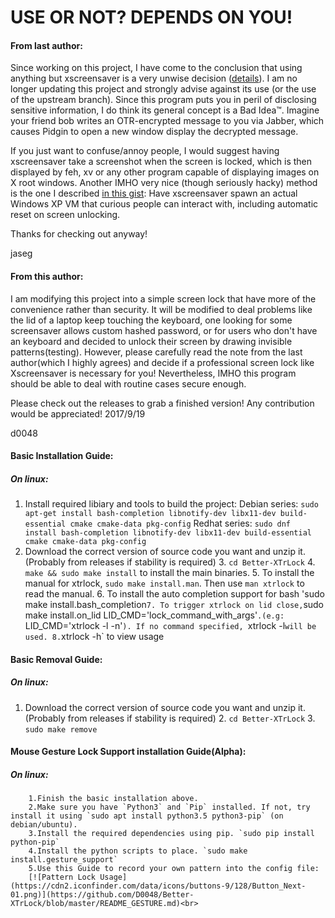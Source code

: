 USE OR NOT? DEPENDS ON YOU!
===========

#### From last author:

Since working on this project, I have come to the conclusion that using anything but xscreensaver is a very unwise decision ([details](http://www.jwz.org/xscreensaver/toolkits.html)). I am no longer updating this project and strongly advise against its use (or the use of the upstream branch). Since this program puts you in peril of disclosing sensitive information, I do think its general concept is a Bad Idea™. Imagine your friend bob writes an OTR-encrypted message to you via Jabber, which causes Pidgin to open a new window display the decrypted message.

If you just want to confuse/annoy people, I would suggest having xscreensaver take a screenshot when the screen is locked, which is then displayed by feh, xv or any other program capable of displaying images on X root windows. Another IMHO very nice (though seriously hacky) method is the one I described [in this gist](https://gist.github.com/jaseg/3487142): Have xscreensaver spawn an actual Windows XP VM that curious people can interact with, including automatic reset on screen unlocking.

Thanks for checking out anyway!

jaseg


#### From this author:

I am modifying this project into a simple screen lock that have more of the convenience rather than security. It will be modified to deal problems like the lid of a laptop keep touching the keyboard, one looking for some screensaver allows custom hashed password, or for users who don't have an keyboard and decided to unlock their screen by drawing invisible patterns(testing). However, please carefully read the note from the last author(which I highly agrees) and decide if a professional screen lock like Xscreensaver is necessary for you! Nevertheless, IMHO this program should be able to deal with routine cases secure enough.

Please check out the releases to grab a finished version! Any contribution would be appreciated!
2017/9/19

d0048

#### Basic Installation Guide:
##### On linux:
1. Install required libiary and tools to build the project:
Debian series: `sudo apt-get install bash-completion libnotify-dev libx11-dev build-essential cmake cmake-data pkg-config`
        Redhat series: `sudo dnf install bash-completion libnotify-dev libx11-dev build-essential cmake cmake-data pkg-config`
2. Download the correct version of source code you want and unzip it.(Probably from releases if stability is required)
        3. `cd Better-XTrLock`
        4. `make && sudo make install` to install the main binaries.
        5. To install the manual for xtrlock, `sudo make install.man`. Then use `man xtrlock` to read the manual.
        6. To install the auto completion support for bash 'sudo make install.bash_completion`
        7. To trigger xtrlock on lid close, `sudo make install.on_lid LID_CMD='lock_command_with_args'`.(e.g: `LID_CMD='xtrlock -l -n'`). If no command specified, `xtrlock -l` will be used.
        8. `xtrlock -h` to view usage

#### Basic Removal Guide:
##### On linux:
1. Download the correct version of source code you want and unzip it.(Probably from releases if stability is required)
        2. `cd Better-XTrLock`
        3. `sudo make remove`

#### Mouse Gesture Lock Support installation Guide(Alpha):
##### On linux:
        1.Finish the basic installation above.
        2.Make sure you have `Python3` and `Pip` installed. If not, try install it using `sudo apt install python3.5 python3-pip` (on debian/ubuntu).
        3.Install the required dependencies using pip. `sudo pip install python-pip`
        4.Install the python scripts to place. `sudo make install.gesture_support`
        5.Use this Guide to record your own pattern into the config file:
        [![Pattern Lock Usage](https://cdn2.iconfinder.com/data/icons/buttons-9/128/Button_Next-01.png)](https://github.com/D0048/Better-XTrLock/blob/master/README_GESTURE.md)<br>
